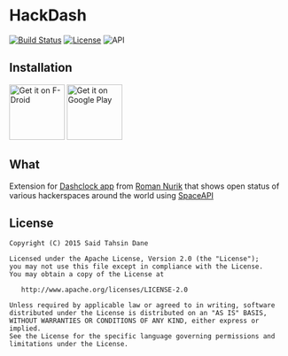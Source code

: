 HackDash
========

[![Build Status](https://travis-ci.org/tasomaniac/hackdash.png?branch=master)](https://travis-ci.org/tasomaniac/hackdash)
[![License](http://img.shields.io/:license-apache-blue.svg)](http://www.apache.org/licenses/LICENSE-2.0.html)
![API](https://img.shields.io/badge/API-17%2B-brightgreen.svg?style=flat)


Installation
------------

<a href="https://f-droid.org/packages/com.tasomaniac.dashclock.hackerspace.floss/" target="_blank">
<img src="https://f-droid.org/badge/get-it-on.png" alt="Get it on F-Droid" height="100"/></a>
<a href="https://play.google.com/store/apps/details?id=com.tasomaniac.dashclock.hackerspace" target="_blank">
<img src="https://play.google.com/intl/en_us/badges/images/generic/en-play-badge.png" alt="Get it on Google Play" height="100"/></a>


What
----

Extension for [Dashclock app](https://play.google.com/store/apps/details?id=net.nurik.roman.dashclock) from [Roman Nurik](https://plus.google.com/+RomanNurik) that shows open status of various hackerspaces around the world using [SpaceAPI](http://spaceapi.net)


License
-------

    Copyright (C) 2015 Said Tahsin Dane

    Licensed under the Apache License, Version 2.0 (the "License");
    you may not use this file except in compliance with the License.
    You may obtain a copy of the License at

       http://www.apache.org/licenses/LICENSE-2.0

    Unless required by applicable law or agreed to in writing, software
    distributed under the License is distributed on an "AS IS" BASIS,
    WITHOUT WARRANTIES OR CONDITIONS OF ANY KIND, either express or implied.
    See the License for the specific language governing permissions and
    limitations under the License.
